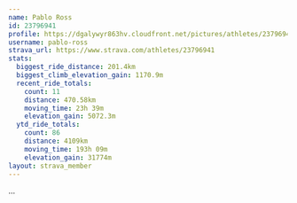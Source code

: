 ```yaml
---
name: Pablo Ross
id: 23796941
profile: https://dgalywyr863hv.cloudfront.net/pictures/athletes/23796941/14615399/1/large.jpg
username: pablo-ross
strava_url: https://www.strava.com/athletes/23796941
stats:
  biggest_ride_distance: 201.4km
  biggest_climb_elevation_gain: 1170.9m
  recent_ride_totals:
    count: 11
    distance: 470.58km
    moving_time: 23h 39m
    elevation_gain: 5072.3m
  ytd_ride_totals:
    count: 86
    distance: 4109km
    moving_time: 193h 09m
    elevation_gain: 31774m
layout: strava_member
--- 
```

...
